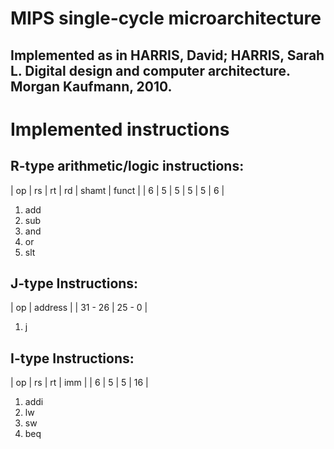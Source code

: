 # MIPS single-cycle microarchitecture

## Implemented as in HARRIS, David; HARRIS, Sarah L. Digital design and computer architecture. Morgan Kaufmann, 2010.


# Implemented instructions

## R-type arithmetic/logic instructions: 

| op | rs | rt | rd | shamt | funct |
| 6  | 5  | 5  | 5  | 5     | 6     |

1. add 
2. sub 
3. and 
4. or 
5. slt





## J-type Instructions:

| op      | address |
| 31 - 26 | 25 - 0  |


1. j

## I-type Instructions:

| op | rs | rt | imm |
| 6  | 5  | 5  | 16  |

1. addi
2. lw
3. sw
4. beq
